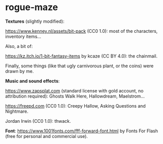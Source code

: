# rogue-maze

**Textures** (slightly modified):

https://www.kenney.nl/assets/bit-pack (CC0 1.0): most of the characters, inventory items...

Also, a bit of:

https://kz.itch.io/1-bit-fantasy-items by kcaze (CC BY 4.0): the chainmail.

Finally, some things (like that ugly carnivorous plant, or the coins) were drawn by me.

**Music and sound effects**:

https://www.zapsplat.com (standard license with gold account, no attribution required): Ghosts Walk Here, Hallowdream, Maelstrom...

https://freepd.com (CC0 1.0): Creepy Hallow, Asking Questions and Nightmare.

Jordan Irwin (CC0 1.0): thwack.

**Font**: https://www.1001fonts.com/fff-forward-font.html by Fonts For Flash (free for personal and commercial use).
